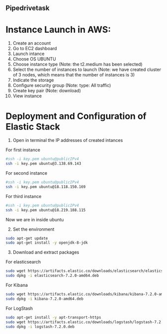 ## Pipedrivetask

# Instance Launch in AWS:

1. Create an account
2. Go to EC2 dashboard
3. Launch intance
4. Choose OS UBUNTU
5. Choose instance type (Note: the t2.medium has been selected)
6. Select the number of instances to launch (Note: we have created cluster of 3 nodes, which means that the number of instances is 3)
7. Indicate the storage
8. Configure security group (Note: type: All traffic)
9. Create key pair (Note: download)
10. View instance

# Deployment and Configuration of Elastic Stack

1. Open in terminal the IP addresses of created intances

For first instance
```bash
#ssh -i key.pem ubuntu@publicIPv4
ssh -i key.pem ubuntu@3.138.69.143 
```

For second instance
```bash
#ssh -i key.pem ubuntu@publicIPv4
ssh -i key.pem ubuntu@18.118.150.169 
```

For third instance
```bash
#ssh -i key.pem ubuntu@publicIPv4
ssh -i key.pem ubuntu@18.219.188.115 
```

Now we are in inside ubuntu

2. Set the environment

```bash
sudo apt-get update
sudo apt-get install -y openjdk-8-jdk
```

3. Download and extract packages

For elasticsearch
```bash
sudo wget https://artifacts.elastic.co/downloads/elasticsearch/elasticsearch-7.2.0-amd64.deb
sudo dpkg -i elasticsearch-7.2.0-amd64.deb
```

For Kibana
```bash
sudo wget https://artifacts.elastic.co/downloads/kibana/kibana-7.2.0-amd64.deb
sudo dpkg -i kibana-7.2.0-amd64.deb
```

For LogStash
```bash
sudo apt-get install -y apt-transport-https
sudo wget https://artifacts.elastic.co/downloads/logstash/logstash-7.2.0.deb
sudo dpkg -i logstash-7.2.0.deb
```

